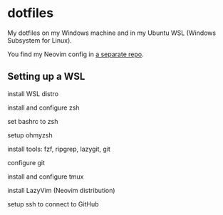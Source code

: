 # dotfiles

My dotfiles on my Windows machine and in my Ubuntu WSL (Windows Subsystem for Linux).

You find my Neovim config in [a separate repo](https://github.com/chrisgleitze/neovim-config).

## Setting up a WSL

install WSL distro

install and configure zsh

set bashrc to zsh

setup ohmyzsh

install tools:
fzf, ripgrep, lazygit, git

configure git

install and configure tmux

install LazyVim (Neovim distribution)

setup ssh to connect to GitHub
